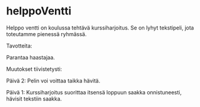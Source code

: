 # helppoVentti
Helppo ventti on koulussa tehtävä kurssiharjoitus. Se on lyhyt tekstipeli, jota toteutamme pienessä ryhmässä.

Tavotteita:

Parantaa haastajaa.

Muutokset tiivistetysti:

Päivä 2: Pelin voi voittaa taikka hävitä.

Päivä 1: Kurssiharjoitus suorittaa itsensä loppuun saakka onnistuneesti, hävisit tekstiin saakka.
